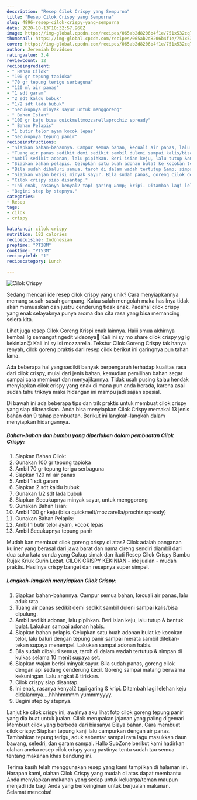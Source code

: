 ```yaml
---
description: "Resep Cilok Crispy yang Sempurna"
title: "Resep Cilok Crispy yang Sempurna"
slug: 4896-resep-cilok-crispy-yang-sempurna
date: 2020-10-13T10:32:57.968Z
image: https://img-global.cpcdn.com/recipes/065ab2d8206b4f1e/751x532cq70/cilok-crispy-foto-resep-utama.jpg
thumbnail: https://img-global.cpcdn.com/recipes/065ab2d8206b4f1e/751x532cq70/cilok-crispy-foto-resep-utama.jpg
cover: https://img-global.cpcdn.com/recipes/065ab2d8206b4f1e/751x532cq70/cilok-crispy-foto-resep-utama.jpg
author: Jeremiah Davidson
ratingvalue: 3.4
reviewcount: 12
recipeingredient:
- " Bahan Cilok"
- "100 gr tepung tapioka"
- "70 gr tepung terigu serbaguna"
- "120 ml air panas"
- "1 sdt garam"
- "2 sdt kaldu bubuk"
- "1/2 sdt lada bubuk"
- "Secukupnya minyak sayur untuk menggoreng"
- " Bahan Isian"
- "100 gr keju bisa quickmeltmozzarellaprochiz spready"
- " Bahan Pelapis"
- "1 butir telor ayam kocok lepas"
- "Secukupnya tepung panir"
recipeinstructions:
- "Siapkan bahan-bahannya. Campur semua bahan, kecuali air panas, lalu aduk rata."
- "Tuang air panas sedikit demi sedikit sambil duleni sampai kalis/bisa dipulung."
- "Ambil sedikit adonan, lalu pipihkan. Beri isian keju, lalu tutup &amp; bentuk bulat. Lakukan sampai adonan habis."
- "Siapkan bahan pelapis. Celupkan satu buah adonan bulat ke kocokan telor, lalu baluri dengan tepung panir sampai merata sambil ditekan-tekan supaya menempel. Lakukan sampai adonan habis."
- "Bila sudah dibaluri semua, taroh di dalam wadah tertutup &amp; simpan di kulkas selama 10 menit supaya set."
- "Siapkan wajan berisi minyak sayur. Bila sudah panas, goreng cilok dengan api sedang cenderung kecil. Goreng sampai matang berwarna kekuningan. Lalu angkat &amp; tiriskan."
- "Cilok crispy siap disantap."
- "Ini enak, rasanya kenyal2 tapi garing &amp; kripi. Ditambah lagi lelehan keju didalamnya....hhhhmmmm yummmyyyy."
- "Begini step by stepnya."
categories:
- Resep
tags:
- cilok
- crispy

katakunci: cilok crispy 
nutrition: 182 calories
recipecuisine: Indonesian
preptime: "PT28M"
cooktime: "PT53M"
recipeyield: "1"
recipecategory: Lunch

---
```



![Cilok Crispy](https://img-global.cpcdn.com/recipes/065ab2d8206b4f1e/751x532cq70/cilok-crispy-foto-resep-utama.jpg)

Sedang mencari ide resep cilok crispy yang unik? Cara menyiapkannya memang susah-susah gampang. Kalau salah mengolah maka hasilnya tidak akan memuaskan dan justru cenderung tidak enak. Padahal cilok crispy yang enak selayaknya punya aroma dan cita rasa yang bisa memancing selera kita.

Lihat juga resep Cilok Goreng Krispi enak lainnya. Haiii smua akhirnya kembali lg semangat ngedit videonya🤣 Kali ini sy mo share cilok crispy yg lg kekinian😉 Kali ini sy isi mozzarella. Tekstur Cilok Goreng Crispy tak hanya renyah, cilok goreng praktis dari resep cilok berikut ini garingnya pun tahan lama.

Ada beberapa hal yang sedikit banyak berpengaruh terhadap kualitas rasa dari cilok crispy, mulai dari jenis bahan, kemudian pemilihan bahan segar sampai cara membuat dan menyajikannya. Tidak usah pusing kalau hendak menyiapkan cilok crispy yang enak di mana pun anda berada, karena asal sudah tahu triknya maka hidangan ini mampu jadi sajian spesial.


Di bawah ini ada beberapa tips dan trik praktis untuk membuat cilok crispy yang siap dikreasikan. Anda bisa menyiapkan Cilok Crispy memakai 13 jenis bahan dan 9 tahap pembuatan. Berikut ini langkah-langkah dalam menyiapkan hidangannya.

<!--inarticleads1-->

##### Bahan-bahan dan bumbu yang diperlukan dalam pembuatan Cilok Crispy:

1. Siapkan  Bahan Cilok:
1. Gunakan 100 gr tepung tapioka
1. Ambil 70 gr tepung terigu serbaguna
1. Siapkan 120 ml air panas
1. Ambil 1 sdt garam
1. Siapkan 2 sdt kaldu bubuk
1. Gunakan 1/2 sdt lada bubuk
1. Siapkan Secukupnya minyak sayur, untuk menggoreng
1. Gunakan  Bahan Isian:
1. Ambil 100 gr keju (bisa quickmelt/mozzarella/prochiz spready)
1. Gunakan  Bahan Pelapis:
1. Ambil 1 butir telor ayam, kocok lepas
1. Ambil Secukupnya tepung panir


Mudah kan membuat cilok goreng crispy di atas? Cilok adalah panganan kuliner yang berasal dari jawa barat dan nama cireng sendiri diambil dari dua suku kata sunda yang Cukup simak dan ikuti Resep Cilok Crispy Bumbu Rujak Kriuk Gurih Lezat. CILOK CRISPY KEKINIAN - ide jualan - mudah praktis. Hasilnya crispy banget dan resepnya super simpel. 

<!--inarticleads2-->

##### Langkah-langkah menyiapkan Cilok Crispy:

1. Siapkan bahan-bahannya. Campur semua bahan, kecuali air panas, lalu aduk rata.
1. Tuang air panas sedikit demi sedikit sambil duleni sampai kalis/bisa dipulung.
1. Ambil sedikit adonan, lalu pipihkan. Beri isian keju, lalu tutup &amp; bentuk bulat. Lakukan sampai adonan habis.
1. Siapkan bahan pelapis. Celupkan satu buah adonan bulat ke kocokan telor, lalu baluri dengan tepung panir sampai merata sambil ditekan-tekan supaya menempel. Lakukan sampai adonan habis.
1. Bila sudah dibaluri semua, taroh di dalam wadah tertutup &amp; simpan di kulkas selama 10 menit supaya set.
1. Siapkan wajan berisi minyak sayur. Bila sudah panas, goreng cilok dengan api sedang cenderung kecil. Goreng sampai matang berwarna kekuningan. Lalu angkat &amp; tiriskan.
1. Cilok crispy siap disantap.
1. Ini enak, rasanya kenyal2 tapi garing &amp; kripi. Ditambah lagi lelehan keju didalamnya....hhhhmmmm yummmyyyy.
1. Begini step by stepnya.


Lanjut ke cilok crispy ini, awalnya aku lihat foto cilok goreng tepung panir yang dia buat untuk jualan. Cilok merupakan jajanan yang paling digemari Membuat cilok yang berbeda dari biasanya Biaya bahan. Cara membuat cilok crispy: Siapkan tepung kanji lalu campurkan dengan air panas. Tambahkan tepung terigu, aduk sebentar sampai rata lagu masukkan daun bawang, seledri, dan garam sampai. Hallo SubZone berikut kami hadirkan olahan aneka resep cilok crispy yang pastinya tentu sudah tau semua tentang makanan khas bandung ini. 

Terima kasih telah menggunakan resep yang kami tampilkan di halaman ini. Harapan kami, olahan Cilok Crispy yang mudah di atas dapat membantu Anda menyiapkan makanan yang sedap untuk keluarga/teman maupun menjadi ide bagi Anda yang berkeinginan untuk berjualan makanan. Selamat mencoba!
